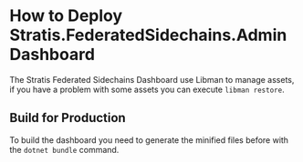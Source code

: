 # How to Deploy Stratis.FederatedSidechains.AdminDashboard

The Stratis Federated Sidechains Dashboard use Libman to manage assets, if you have a problem with some assets you can execute `libman restore`.

## Build for Production

To build the dashboard you need to generate the minified files before with the `dotnet bundle` command.